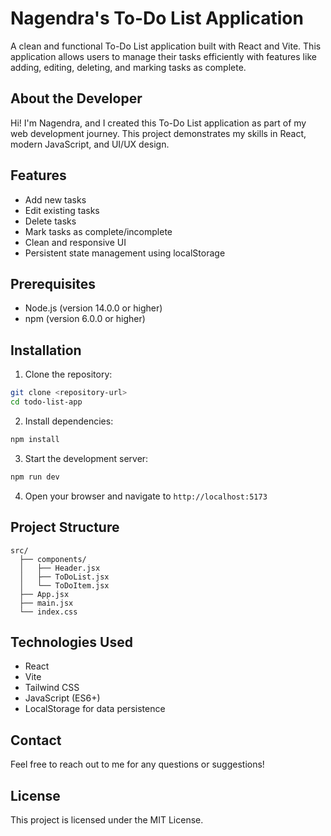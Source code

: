 # Nagendra's To-Do List Application

A clean and functional To-Do List application built with React and Vite. This application allows users to manage their tasks efficiently with features like adding, editing, deleting, and marking tasks as complete.

## About the Developer
Hi! I'm Nagendra, and I created this To-Do List application as part of my web development journey. This project demonstrates my skills in React, modern JavaScript, and UI/UX design.

## Features

- Add new tasks
- Edit existing tasks
- Delete tasks
- Mark tasks as complete/incomplete
- Clean and responsive UI
- Persistent state management using localStorage

## Prerequisites

- Node.js (version 14.0.0 or higher)
- npm (version 6.0.0 or higher)

## Installation

1. Clone the repository:
```bash
git clone <repository-url>
cd todo-list-app
```

2. Install dependencies:
```bash
npm install
```

3. Start the development server:
```bash
npm run dev
```

4. Open your browser and navigate to `http://localhost:5173`

## Project Structure

```
src/
  ├── components/
  │   ├── Header.jsx
  │   ├── ToDoList.jsx
  │   └── ToDoItem.jsx
  ├── App.jsx
  ├── main.jsx
  └── index.css
```

## Technologies Used

- React
- Vite
- Tailwind CSS
- JavaScript (ES6+)
- LocalStorage for data persistence

## Contact

Feel free to reach out to me for any questions or suggestions!

## License

This project is licensed under the MIT License.

